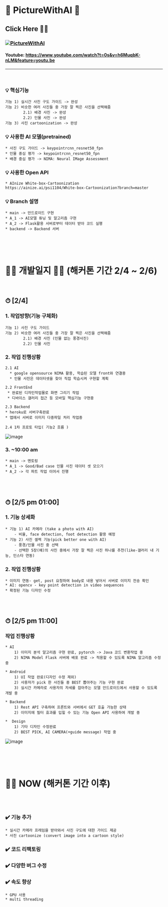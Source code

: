 # 📸 PictureWithAI 📸

## Click Here 🔽🔽  


### [![PictureWithAI](http://img.youtube.com/vi/h6MuqbK-nLM/0.jpg)](https://youtu.be/h6MuqbK-nLM?t=0s)  

#### Youtube: https://www.youtube.com/watch?t=0s&v=h6MuqbK-nLM&feature=youtu.be

***


<br/>

### :bulb: 핵심기능 

    기능 1) 실시간 사진 구도 가이드 -> 완성 
    기능 2) 비슷한 여러 사진들 중 가장 잘 찍은 사진을 선택해줌 
            2.1) 배경 사진 -> 완성
            2.2) 인물 사진 -> 완성
    기능 3) 사진 cartoonization -> 완성


### :bulb: 사용한 AI 모델(pretrained)
    * 사진 구도 가이드 -> keypointrcnn_resnet50_fpn
    * 인물 중심 평가 -> keypointrcnn_resnet50_fpn
    * 배경 중심 평가 -> NIMA: Neural IMage Assessment
    
    
### :bulb: 사용한 Open API 
    * AInize White-box-Cartoonization 
    https://ainize.ai/psi1104/White-box-Cartoonization?branch=master
    
    
### :bulb: Branch 설명
    * main -> 안드로이드 구현
    * A_1 -> AI모델 튜닝 및 알고리즘 구현
    * A_2 -> Flask활용 서버로부터 데이터 받아 코드 실행
    * backend -> Backend 서버
       


<br/><br/><br/>



# 👩‍💻 개발일지 👨‍💻   (해커톤 기간 2/4 ~ 2/6)  
</br>

## ⏱ [2/4]

### 1. 작업방향(기능 구체화)

    기능 1) 사진 구도 가이드
    기능 2) 비슷한 여러 사진들 중 가장 잘 찍은 사진을 선택해줌 
            2.1) 배경 사진 (인물 없는 풍경사진)
            2.2) 인물 사진


### 2. 작업 진행상황

    2.1 AI 
      * google opensource NIMA 활용, 학습된 모델 front와 연결중 
      * 인물 사진은 데이터셋을 찾아 직접 학습시켜 구현할 계획

    2.2 FrontEnd
     * 완료된 디자인작업물로 화면 그리기 작업
     * 디바이스 갤러리 접근 등 모바일 핵심기능 구현중

    2.3 Backend
    * heroku로 서버구축완료
    * 앱에서 서버로 이미지 다중파일 처리 작업중 
    
    2.4 1차 프로토 타입( 기능2 흐름 )
    
![image](https://user-images.githubusercontent.com/50574738/106924960-f88e8100-6752-11eb-9420-3394bea86d45.png)


### 3. ~10:00 am

    * main -> 멘토링 
    * A_1 -> Good/Bad case 인물 사진 데이터 셋 모으기
    * A_2 -> 각 파트 작업 이어서 진행


<br/><br/>

## ⏱ [2/5 pm 01:00]

### 1. 기능 상세화
    * 기능 1) AI 카메라 (take a photo with AI)
        - 비율, face detection, foot detection 활용 예정
    * 기능 2) 사진 셀렉 기능(pick better one with AI)
        - 풍경/인물 사진 중 선택
        - 선택한 5장(예)의 사진 중에서 가장 잘 찍은 사진 하나를 추천(like-갤러리 내 기능, 인스타 연동)
        
### 2. 작업 진행상황

    * 이미지 연동- get, post 요청하여 body로 내용 넣어서 서버로 이미지 전송 확인
    * AI: opencv - key point detection in video sequences
    * 확정된 기능 디자인 수정

    
<br/><br/>

## ⏱ [2/5 pm 11:00]

### 작업 진행상황
    * AI 
        1) 이미지 분석 알고리즘 구현 완료, pytorch -> Java 코드 변환작업 중
        2) NIMA Model Flask 서버에 배포 완료 -> 적용할 수 있도록 NIMA 알고리즘 수정 중
        
    * Android
        1) UI 작업 완료(디자인 수정 제외)
        2) 사용자가 pick 한 사진들 중 BEST 뽑아주는 기능 구현 완료
        3) 실시간 카메라로 사용자의 자세를 잡아주는 모델 안드로이드에서 사용할 수 있도록 개발 중
        
    * Backend
        1) Rest API 구축하여 프론트와 서버에서 GET 호출 가능한 상태
        2) 이미지에 필터 효과를 입힐 수 있는 기능 Open API 사용하여 개발 중
        
    *  Design
        1) 기타 디자인 수정완료
        2) BEST PICK, AI CAMERA(+guide message) 작업 중 
   ![image](https://user-images.githubusercontent.com/50574738/107045681-21714d80-6809-11eb-9831-a29f6120363e.png)
   
   
   
<br/><br/><br/>

# 💁‍♀️ NOW (해커톤 기간 이후)
<br/><br/>

### ✔️ 기능 추가

    * 실시간 카메라 프레임을 받아와서 사진 구도에 대한 가이드 제공
    * 사진 cartoonize (convert image into a cartoon style)

### ✔️ 코드 리팩토링

### ✔️ 다양한 버그 수정

### ✔️ 속도 향상 
    * GPU 사용
    * multi threading
    

    
